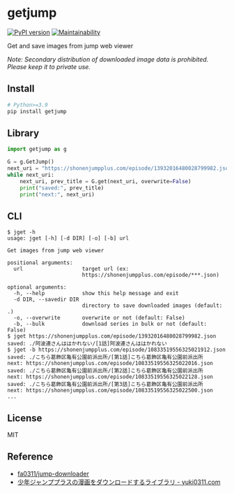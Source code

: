 # getjump

[![PyPI version](https://badge.fury.io/py/getjump.svg)](https://badge.fury.io/py/getjump) [![Maintainability](https://api.codeclimate.com/v1/badges/8d8c16d52b49885dad8c/maintainability)](https://codeclimate.com/github/eggplants/getjump/maintainability)

Get and save images from jump web viewer

*Note: Secondary distribution of downloaded image data is prohibited. Please keep it to private use.*

## Install

```bash
# Python>=3.9
pip install getjump
```

## Library

```python
import getjump as g

G = g.GetJump()
next_uri = "https://shonenjumpplus.com/episode/13932016480028799982.json"
while next_uri:
    next_uri, prev_title = G.get(next_uri, overwrite=False)
    print("saved:", prev_title)
    print("next:", next_uri)
```

## CLI

```shellsession
$ jget -h
usage: jget [-h] [-d DIR] [-o] [-b] url

Get images from jump web viewer

positional arguments:
  url                   target url (ex:
                        https://shonenjumpplus.com/episode/***.json)

optional arguments:
  -h, --help            show this help message and exit
  -d DIR, --savedir DIR
                        directory to save downloaded images (default: .)
  -o, --overwrite       overwrite or not (default: False)
  -b, --bulk            download series in bulk or not (default: False)
$ jget https://shonenjumpplus.com/episode/13932016480028799982.json
saved: ./阿波連さんははかれない/[1話]阿波連さんははかれない
$ jget -b https://shonenjumpplus.com/episode/10833519556325021912.json
saved: ./こちら葛飾区亀有公園前派出所/[第1話]こちら葛飾区亀有公園前派出所
next: https://shonenjumpplus.com/episode/10833519556325022016.json
saved: ./こちら葛飾区亀有公園前派出所/[第2話]こちら葛飾区亀有公園前派出所
next: https://shonenjumpplus.com/episode/10833519556325022128.json
saved: ./こちら葛飾区亀有公園前派出所/[第3話]こちら葛飾区亀有公園前派出所
next: https://shonenjumpplus.com/episode/10833519556325022500.json
...
```

## License

MIT

## Reference

- [fa0311/jump-downloader](https://github.com/fa0311/jump-downloader)
- [少年ジャンププラスの漫画をダウンロードするライブラリ - yuki0311.com](https://blog.yuki0311.com/jumppuls_downloader/)

